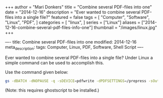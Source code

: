 +++
author = "Mari Donkers"
title = "Combine several PDF-files into one"
date = "2014-12-16"
description = "Ever wanted to combine several PDF-files into a single file?"
featured = false
tags = [
    "Computer",
    "Software",
    "Linux",
    "PDF",
]
categories = [
    "linux",
]
series = ["Linux"]
aliases = ["2014-12-16-combine-several-pdf-files-info-one"]
thumbnail = "/images/linux.jpg"
+++

—- title: Combine several PDF-files into one modified: 2014-12-16 meta<sub>description</sub>: tags: Computer, Linux, PDF, Software, Shell Script —-

Ever wanted to combine several PDF-files into a single file? Under Linux a simple command can be used to accomplish this.
<!--more-->

Use the command given below:

``` bash
gs -dBATCH -dNOPAUSE -q -sDEVICE=pdfwrite -dPDFSETTINGS=/prepress -sOutputFile=output.pdf input1.pdf input2.pdf
```

(Note: this requires ghostscript to be installed.)
